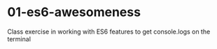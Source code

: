 # 01-es6-awesomeness
Class exercise in working with ES6 features to get console.logs on the terminal
